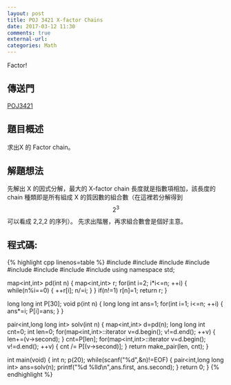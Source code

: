 ```yaml
---
layout: post
title: POJ 3421 X-factor Chains
date: 2017-03-12 11:30
comments: true
external-url:
categories: Math
---
```


Factor!

## 傳送門
[POJ3421](http://poj.org/problem?id=3421)

## 題目概述
求出X 的 Factor chain。


## 解題想法
先解出 X 的因式分解，最大的 X-factor chain 長度就是指數項相加，該長度的 chain 種類即是所有組成 X 的質因數的組合數（在這裡若分解得到 $$2^{3}$$ 可以看成 2,2,2 的序列）。
先求出階層，再求組合數會是個好主意。

## 程式碼:

{% highlight cpp linenos=table %}
#include <iostream>
#include <string>
#include <algorithm>
#include <functional>
#include <map>
#include <cstdio>
#include <cstdlib>
#include <cstring>
using namespace std;

map<int,int> pd(int n) {
    map<int,int> r;
    for(int i=2; i*i<=n; ++i) {
        while(n%i==0) {
            ++r[i];
            n/=i;
        }
    }
    if(n!=1) r[n]=1;
    return r;
}

long long int P[30];
void p(int n) {
    long long int ans=1;
    for(int i=1; i<=n; ++i) {
        ans*=i;
        P[i]=ans;
    }
}

pair<int,long long int> solv(int n) {
    map<int,int> d=pd(n);
    long long int cnt=0;
    int len=0;
    for(map<int,int>::iterator v=d.begin(); v!=d.end(); ++v) {
        len+=(v->second);
    }
    cnt=P[len];
    for(map<int,int>::iterator v=d.begin(); v!=d.end(); ++v) {
        cnt /= P[(v->second)];
    }
    return make_pair(len, cnt);
}


int main(void) {
    int n;
    p(20);
    while(scanf("%d",&n)!=EOF) {
        pair<int,long long int> ans=solv(n);
        printf("%d %lld\n",ans.first, ans.second);
    }
    return 0;
}
{% endhighlight %}


